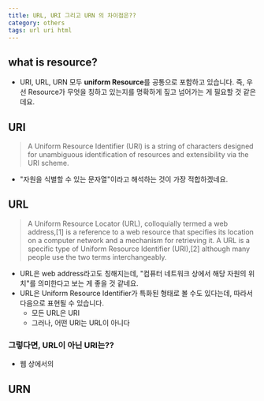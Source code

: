 ```yaml
---
title: URL, URI 그리고 URN 의 차이점은?? 
category: others
tags: url uri html 
---
```


## what is resource?

- URI, URL, URN 모두 **uniform Resource**를 공통으로 포함하고 있습니다. 즉, 우선 Resource가 무엇을 칭하고 있는지를 명확하게 짚고 넘어가는 게 필요할 것 같은데요. 


## URI

> A Uniform Resource Identifier (URI) is a string of characters designed for unambiguous identification of resources and extensibility via the URI scheme.

- "자원을 식별할 수 있는 문자열"이라고 해석하는 것이 가장 적합하겠네요. 

## URL

> A Uniform Resource Locator (URL), colloquially termed a web address,[1] is a reference to a web resource that specifies its location on a computer network and a mechanism for retrieving it. A URL is a specific type of Uniform Resource Identifier (URI),[2] although many people use the two terms interchangeably.

- URL은 web address라고도 칭해지는데, "컴퓨터 네트워크 상에서 해당 자원의 위치"를 의미한다고 보는 게 좋을 것 같네요. 
- URL은 Uniform Resource Identifier가 특화된 형태로 볼 수도 있다는데, 따라서 다음으로 표현될 수 있습니다. 
    - 모든 URL은 URI
    - 그러나, 어떤 URI는 URL이 아니다 

### 그렇다면, URL이 아닌 URI는?? 

- 웹 상에서의 

## URN